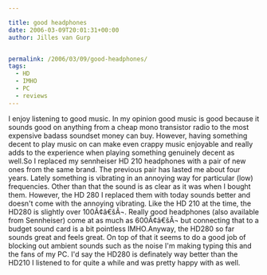```yaml
---

title: good headphones
date: 2006-03-09T20:01:31+00:00
author: Jilles van Gurp


permalink: /2006/03/09/good-headphones/
tags:
  - HD
  - IMHO
  - PC
  - reviews
---
```

I enjoy listening to good music. In my opinion good music is good because it sounds good on anything from a cheap mono transistor radio to the most expensive badass soundset money can buy. However, having something decent to play music on can make even crappy music enjoyable and really adds to the experience when playing something genuinely decent as well.So I replaced my sennheiser HD 210 headphones with a pair of new ones from the same brand. The previous pair has lasted me about four years. Lately something is vibrating in an annoying way for particular (low) frequencies. Other than that the sound is as clear as it was when I bought them. However, the HD 280 I replaced them with today sounds better and doesn't come with the annoying vibrating. Like the HD 210 at the time, the HD280 is slightly over 100Ã¢â€šÂ¬. Really good headphones (also available from Sennheiser) come at as much as 600Ã¢â€šÂ¬ but connecting that to a budget sound card is a bit pointless IMHO.Anyway, the HD280 so far sounds great and feels great. On top of that it seems to do a good job of blocking out ambient sounds such as the noise I'm making typing this and the fans of my PC. I'd say the HD280 is definately way better than the HD210 I listened to for quite a while and was pretty happy with as well.
